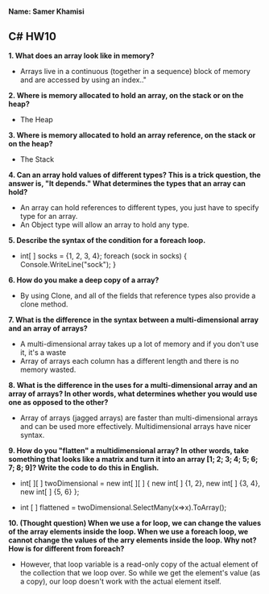 #### Name: Samer Khamisi

## C# HW10

**1. What does an array look like in memory?**

* Arrays live in a continuous (together in a sequence) block of memory and are accessed by using an index.."

**2. Where is memory allocated to hold an array, on the stack or on the heap?**

* The Heap

**3. Where is memory allocated to hold an array reference, on the stack or on the heap?**

* The Stack

**4. Can an array hold values of different types? This is a trick question, the answer is, "It depends." What
determines the types that an array can hold?**

* An array can hold references to different types, you just have to specify  type for an array.
* An Object type will allow an array to hold any type.

**5. Describe the syntax of the condition for a foreach loop.**

* int[ ] socks = {1, 2, 3, 4}; 
foreach (sock in socks) 
{
   Console.WriteLine("sock");
}

**6. How do you make a deep copy of a array?**

* By using Clone, and all of the fields that reference types also provide a clone method.

**7. What is the difference in the syntax between a multi-dimensional array and an array of arrays?**

* A multi-dimensional array takes up a lot of memory and if you don't use it, it's a waste
* Array of arrays each column has a different length and there is no memory wasted.

**8. What is the difference in the uses for a multi-dimensional array and an array of arrays? In other words,
what determines whether you would use one as opposed to the other?**

* Array of arrays (jagged arrays) are faster than multi-dimensional arrays and can be used more effectively. 
Multidimensional arrays have nicer syntax.

**9. How do you "flatten" a multidimensional array? In other words, take something that looks like a matrix 
and turn it into an array [1; 2; 3; 4; 5; 6; 7; 8; 9]? Write the code to do this in English.**

* int[ ][ ] twoDimensional = new int[ ][ ] { 
                                        new int[ ] {1, 2},
                                        new int[ ] {3, 4},
                                        new int[ ] {5, 6}
                                           };

* int [ ] flattened = twoDimensional.SelectMany(x=>x).ToArray();

**10. (Thought question) When we use a for loop, we can change the values of the array elements inside
the loop. When we use a foreach loop, we cannot change the values of the arry elements inside the
loop. Why not? How is for different from foreach?**

* However, that loop variable is a read-only copy of the actual element of the collection that we loop over. 
So while we get the element's value (as a copy), our loop doesn't work with the actual element itself.